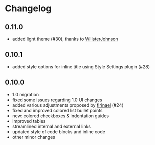 # Changelog

## 0.11.0

- added light theme (#30), thanks to [WillsterJohnson](https://github.com/WillsterJohnson)

## 0.10.1

- added style options for inline title using Style Settings plugin (#28)

## 0.10.0

- 1.0 migration
- fixed some issues regarding 1.0 UI changes
- added various adjustments proposed by [firinael](https://github.com/firinael) (#24)
- fixed and improved colored list bullet points
- new: colored checkboxes & indentation guides
- improved tables
- streamlined internal and external links
- updated style of code blocks and inline code
- other minor changes
